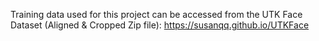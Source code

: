 
Training data used for this project can be accessed from the UTK Face Dataset (Aligned & Cropped Zip file): 
https://susanqq.github.io/UTKFace
